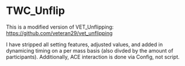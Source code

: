 # TWC_Unflip
This is a modified version of VET_Unflipping: https://github.com/veteran29/vet_unflipping

I have stripped all setting features, adjusted values, and added in dynamicing timing on a per mass basis (also divded by the amount of participants). Additionally, ACE interaction is done via Config, not script.